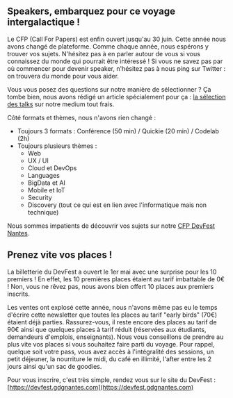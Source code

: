 ## Speakers, embarquez pour ce voyage intergalactique !

Le CFP (Call For Papers) est enfin ouvert jusqu'au 30 juin. Cette année nous avons changé de plateforme. Comme chaque année, nous espérons y trouver vos sujets. N'hésitez pas à en parler autour de vous si vous connaissez du monde qui pourrait être intéressé ! Si vous ne savez pas par où commencer pour devenir speaker, n'hésitez pas à nous ping sur Twitter : on trouvera du monde pour vous aider.

Vous vous posez des questions sur notre manière de sélectionner ? Ça tombe bien, nous avons rédigé un article spécialement pour ça : [la sélection des talks](https://medium.com/devfest-nantes/la-s%C3%A9lection-des-talks-842a622af11a) sur notre medium tout frais.

Côté formats et thèmes, nous n'avons rien changé :
* Toujours 3 formats : Conférence (50 min) / Quickie (20 min) / Codelab (2h)
* Toujours plusieurs  thèmes :
    * Web
    * UX / UI
    * Cloud et DevOps
    * Languages
    * BigData et AI
    * Mobile et IoT
    * Security
    * Discovery (tout ce qui est en lien avec l'informatique mais non technique)

Nous sommes impatients de découvrir vos sujets sur notre [CFP DevFest Nantes](https://cfp.gdgnantes.com/public/event/inzOQDR94h4bAaOVd7Db).

## Prenez vite vos places !

La billetterie du DevFest a ouvert le 1er mai avec une surprise pour les 10 premiers ! En effet, les 10 premières places étaient au tarif imbattable de 0€ ! Non, vous ne rêvez pas, nous avons bien offert 10 places aux premiers inscrits.

Les ventes ont explosé cette année, nous n'avons même pas eu le temps d'écrire cette newsletter que toutes les places au tarif "early birds" (70€) étaient déjà parties. Rassurez-vous, il reste encore des places au tarif de 90€ ainsi que quelques places à tarif réduit (réservées aux étudiants, demandeurs d'emplois, enseignants). Nous vous conseillons de prendre au plus vite vos places si vous souhaitez faire parti du voyage. Pour rappel, quelque soit votre pass, vous avez accès à l'intégralité des sessions, un petit déjeuner, la nourriture le midi, du café en illimité, l'after entre les 2 jours ainsi qu'un sac de goodies.

Pour vous inscrire, c'est très simple, rendez vous sur le site du DevFest : [https://devfest.gdgnantes.com](https://devfest.gdgnantes.com)
